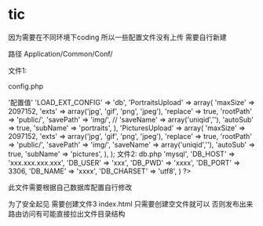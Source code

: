 # tic

因为需要在不同环境下coding 所以一些配置文件没有上传
需要自行新建

路径 Application/Common/Conf/

文件1:

config.php

<?php
return array(
  //'配置项'=>'配置值'
  'LOAD_EXT_CONFIG' => 'db',
    'PortraitsUpload' => array(
        'maxSize'    =>    2097152,
        'exts'       =>    array('jpg', 'gif', 'png', 'jpeg'),
        'replace'   =>     true,
        'rootPath'   =>    'public/',
        'savePath'   =>    'img/',
        // 'saveName'   =>    array('uniqid',''),
        'autoSub'    =>    true,
        'subName'    =>    'portraits',
    ),
    'PicturesUpload' => array(
        'maxSize'    =>    2097152,
        'exts'       =>    array('jpg', 'gif', 'png', 'jpeg'),
        'replace'   =>     true,
        'rootPath'   =>    'public/',
        'savePath'   =>    'img/',
        'saveName'   =>    array('uniqid',''),
        'autoSub'    =>    true,
        'subName'    =>    'pictures',
    ),
);

文件2:

db.php

<?php
return array(
    'DB_TYPE' => 'mysql',
    'DB_HOST' => 'xxx.xxx.xxx.xxx',
    'DB_USER' => 'xxx',
    'DB_PWD' => 'xxxx',
    'DB_PORT' => 3306,
    'DB_NAME' => 'xxxx',
    'DB_CHARSET' => 'utf8',
)
?>

此文件需要根据自己数据库配置自行修改

为了安全起见 需要创建文件3 index.html
只需要创建空文件就可以 否则发布出来 路由访问有可能直接拉出文件目录结构
